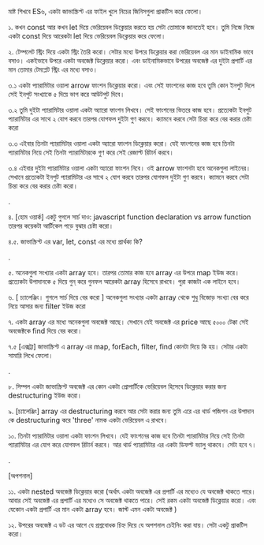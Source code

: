 মাষ্ট শিখবে ES৬, একটা জাভাস্ক্রিপ্ট এর ফাইল খুলে নিচের জিনিসগুলা প্রাকটিস করে ফেলো।  

১. কখন const আর কখন let দিয়ে ভেরিয়েবল ডিক্লেয়ার করতে হয় সেটা তোমাকে জানতেই হবে। তুমি নিজে নিজে একটা const দিয়ে আরেকটা let দিয়ে ভেরিয়েবল ডিক্লেয়ার করে ফেলো।

২. টেম্পলেট স্ট্রিং দিয়ে একটা স্ট্রিং তৈরি করো। সেটার মধ্যে উপরে ডিক্লেয়ার করা ভেরিয়েবল এর মান ডাইনামিক ভাবে বসাও। একইভাবে উপরে একটা অবজেক্ট ডিক্লেয়ার করো। এবং ডাইনামিকভাবে উপরের অবজেক্ট এর দুইটা প্রপার্টি এর মান তোমার টেমপ্লেট স্ট্রিং এর মধ্যে বসাও। 

৩.১ একটা প্যারামিটার ওয়ালা arrow ফাংশন ডিক্লেয়ার করো। এবং সেই ফাংশনের কাজ হবে তুমি কোন ইনপুট দিলে সেই ইনপুট সংখ্যাকে ৫ দিয়ে ভাগ করে আউটপুট দিবে। 

৩.২ তুমি দুইটা প্যারামিটার ওয়ালা একটা অ্যারো ফাংশন লিখবে। সেই ফাংশনের ভিতরে কাজ হবে। প্রত্যেকটা ইনপুট প্যারামিটার এর সাথে ২ যোগ করবে তারপর যোগফল দুইটা গুণ করবে। ক্যামনে করবে সেটা চিন্তা করে বের করার চেষ্টা করো 

৩.৩ এইবার তিনটা প্যারামিটার ওয়ালা একটা অ্যারো ফাংশন ডিক্লেয়ার করো। যেই ফাংশনের কাজ হবে তিনটা প্যারামিটার নিয়ে সেই তিনটা প্যারামিটারকে গুণ করে সেই রেজাল্ট রিটার্ন করবে। 

৩.৪ এইবার দুইটা প্যারামিটার ওয়ালা একটা অ্যারো ফাংশন নিবে। ওই arrow ফাংশনটা হবে অনেকগুলা লাইনের। সেখানে প্রত্যেকটা ইনপুট প্যারামিটার এর সাথে ২ যোগ করবে তারপর যোগফল দুইটা গুণ করবে। ক্যামনে করবে সেটা চিন্তা করে বের করার চেষ্টা করো। 



.



৪. [হোম ওয়ার্ক] একটু গুগলে সার্চ দাও: javascript function declaration vs arrow function তারপর কয়েকটা আর্টিকেল পড়ে বুঝার চেষ্টা করো। 

৪.৫. জাভাস্ক্রিপ্ট এর var, let, const এর মধ্যে প্রার্থক্য কি? 

 . 

৫. অনেকগুলা সংখ্যার একটা array হবে। তারপর তোমার কাজ হবে array এর উপরে map ইউজ করে। প্রত্যেকটা উপাদানকে ৫ দিয়ে গুন্ করে গুনফল আরেকটা array হিসেবে রাখবে। পুরা কাজটা এক লাইনে হবে। 

৬. [ চ্যালেঞ্জিং। গুগলে সার্চ দিয়ে বের করো ] অনেকগুলা সংখ্যার একটা array থেকে শুধু বিজোড় সংখ্যা বের করে নিয়ে আসার জন্য filter ইউজ করো 

৭. একটা array এর মধ্যে অনেকগুলা অবজেক্ট আছে। সেখানে যেই অবজেক্ট এর price আছে ৫০০০ টেক্কা সেই অবজেক্টকে find দিয়ে বের করো। 

৭.৫ [এক্সট্রা] জাভাস্ক্রিপ্ট এ array এর map, forEach, filter, find কোনটা দিয়ে কি হয়। সেটার একটা সামারি লিখে ফেলো। 



.

৮. সিম্পল একটা জাভাস্ক্রিপ্ট অবজেক্ট এর কোন একটা প্রোপার্টিকে ভেরিয়েবল হিসেবে ডিক্লেয়ার করার জন্য destructuring ইউজ করো। 

৯. [চ্যালেঞ্জিং] array এর destructuring করবে আর সেটা করার জন্য তুমি এরে এর থার্ড পজিশন এর উপাদান কে destructuring করে 'three' নামক একটা ভেরিয়েবল এ রাখবে। 

১০. তিনটা প্যারামিটার ওয়ালা একটা ফাংশন লিখবে। যেই ফাংশনের কাজ হবে তিনটা প্যারামিটার নিয়ে সেই তিনটা প্যারামিটার এর যোগ করে যোগফল রিটার্ন করবে। আর থার্ড প্যারামিটার এর একটা ডিফল্ট ভ্যালু থাকবে। সেটা হবে ৭। 



.

[অপশনাল]

১১. একটা nested অবজেক্ট ডিক্লেয়ার করো (অর্থাৎ একটা অবজেক্ট এর প্রপার্টি এর মধ্যেও যে অবজেক্ট থাকতে পারে। আবার সেই অবজেক্ট এর প্রপার্টি এর মধ্যেও সে অবজেক্ট থাকতে পারে। সেই রকম একটা অবজেক্ট ডিক্লেয়ার করো। এবং যেকোন একটা প্রপার্টি এর মান একটা array হবে। জাস্ট এমন একটা অবজেক্ট )

১২. উপরের অবজেক্ট এ ডট এর আগে যে প্রশ্নবোধক চিহ্ন দিয়ে যে অপশনাল চেইনিং করা যায়। সেটা একটু প্রাকটিস করো। 